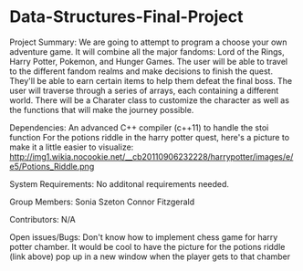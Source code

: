 # Data-Structures-Final-Project

Project Summary:
We are going to attempt to program a choose your own adventure game. It will combine all the major fandoms: Lord of the Rings, Harry Potter, Pokemon, and Hunger Games. The user will be able to travel to the different fandom realms and make decisions to finish the quest. They'll be able to earn certain items to help them defeat the final boss. The user will traverse through a series of arrays, each containing a different world.  There will be a Charater class to customize the character as well as the functions that will make the journey possible. 

Dependencies:
An advanced C++ compiler (c++11) to handle the stoi function
For the potions riddle in the harry potter quest, here's a picture to make it a little easier to visualize:
http://img1.wikia.nocookie.net/__cb20110906232228/harrypotter/images/e/e5/Potions_Riddle.png

System Requirements: 
No additonal requirements needed.

Group Members:
Sonia Szeton
Connor Fitzgerald

Contributors:
N/A

Open issues/Bugs:
Don't know how to implement chess game for harry potter chamber.
It would be cool to have the picture for the potions riddle (link above) pop up in a new window when the player gets to that chamber


